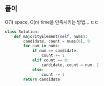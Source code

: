 ## 풀이

O(1) space, O(n) time을 만족시키는 방법... ㄷㄷ  

```python
class Solution:
    def majorityElement(self, nums):
        candidate, count = nums[0], 0
        for num in nums:
            if num == candidate:
                count += 1
            elif count == 0:
                candidate, count = num, 1
            else:
                count -= 1
        return candidate
```
